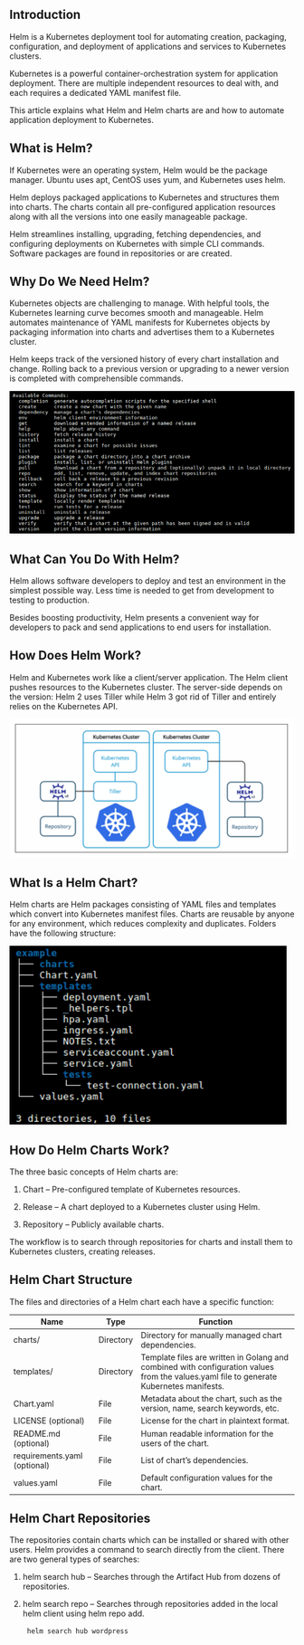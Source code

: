 ## Introduction

Helm is a Kubernetes deployment tool for automating creation, packaging, configuration, and deployment of applications and services to Kubernetes clusters.

Kubernetes is a powerful container-orchestration system for application deployment. There are multiple independent resources to deal with, and each requires a dedicated YAML manifest file.

This article explains what Helm and Helm charts are and how to automate application deployment to Kubernetes.

## What is Helm?
If Kubernetes were an operating system, Helm would be the package manager. Ubuntu uses apt, CentOS uses yum, and Kubernetes uses helm.

Helm deploys packaged applications to Kubernetes and structures them into charts. The charts contain all pre-configured application resources along with all the versions into one easily manageable package.

Helm streamlines installing, upgrading, fetching dependencies, and configuring deployments on Kubernetes with simple CLI commands. Software packages are found in repositories or are created.

## Why Do We Need Helm?
Kubernetes objects are challenging to manage. With helpful tools, the Kubernetes learning curve becomes smooth and manageable. Helm automates maintenance of YAML manifests for Kubernetes objects by packaging information into charts and advertises them to a Kubernetes cluster.

Helm keeps track of the versioned history of every chart installation and change. Rolling back to a previous version or upgrading to a newer version is completed with comprehensible commands.

  ![](Images/k5.png)

## What Can You Do With Helm?

Helm allows software developers to deploy and test an environment in the simplest possible way. Less time is needed to get from development to testing to production.

Besides boosting productivity, Helm presents a convenient way for developers to pack and send applications to end users for installation.

## How Does Helm Work?
Helm and Kubernetes work like a client/server application. The Helm client pushes resources to the Kubernetes cluster. The server-side depends on the  version: Helm 2 uses Tiller while Helm 3 got rid of Tiller and entirely relies on the Kubernetes API.

  ![](Images/k6.png)

## What Is a Helm Chart?

Helm charts are Helm packages consisting of YAML files and templates which convert into Kubernetes manifest files. Charts are reusable by anyone for any environment, which reduces complexity and duplicates. Folders have the following structure:

  ![](Images/k7.png)

## How Do Helm Charts Work?

The three basic concepts of Helm charts are:

1. Chart – Pre-configured template of Kubernetes resources.

2. Release – A chart deployed to a Kubernetes cluster using Helm.

3. Repository – Publicly available charts.

The workflow is to search through repositories for charts and install them to Kubernetes clusters, creating releases.

## Helm Chart Structure

The files and directories of a Helm chart each have a specific function:

| Name	| Type	| Function |
|-------|-------|----------|
|charts/|	Directory	| Directory for manually managed chart dependencies.|
|templates/|	Directory |	Template files are written in Golang and combined with configuration values from the values.yaml file to generate Kubernetes manifests.|
|Chart.yaml|	File | 	Metadata about the chart, such as the version, name, search keywords, etc.|
|LICENSE (optional) |	File	| License for the chart in plaintext format. | 
|README.md (optional) |	File |	Human readable information for the users of the chart.|
|requirements.yaml (optional)	| File	| List of chart’s dependencies.|
|values.yaml |	File	| Default configuration values for the chart.| 

## Helm Chart Repositories

The repositories contain charts which can be installed or shared with other users. Helm provides a command to search directly from the client. There are two general types of searches:

1. helm search hub – Searches through the Artifact Hub from dozens of repositories.

2. helm search repo – Searches through repositories added in the local helm client using helm repo add.

        helm search hub wordpress

